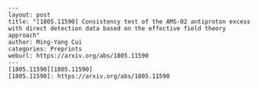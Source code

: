     ---
    layout: post
    title: "[1805.11590] Consistency test of the AMS-02 antiproton excess with direct detection data based on the effective field theory approach"
    author: Ming-Yang Cui
    categories: Preprints
    weburl: https://arxiv.org/abs/1805.11590
    ---
    [1805.11590][1805.11590]
    [1805.11590]: https://arxiv.org/abs/1805.11590
